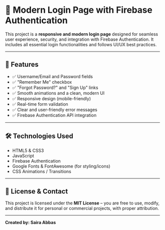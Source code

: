 # 🔐 Modern Login Page with Firebase Authentication

This project is a **responsive and modern login page** designed for seamless user experience, security, and integration with Firebase Authentication. It includes all essential login functionalities and follows UI/UX best practices.

---

## 🚀 Features

- ✅ Username/Email and Password fields  
- ✅ "Remember Me" checkbox  
- ✅ "Forgot Password?" and "Sign Up" links  
- ✅ Smooth animations and a clean, modern UI  
- ✅ Responsive design (mobile-friendly)  
- ✅ Real-time form validation  
- ✅ Clear and user-friendly error messages  
- ✅ Firebase Authentication API integration  

---


## 🛠️ Technologies Used

- HTML5 & CSS3  
- JavaScript  
- Firebase Authentication  
- Google Fonts & FontAwesome (for styling/icons)  
- CSS Animations / Transitions  

---

## 🧾 License & Contact

This project is licensed under the **MIT License** – you are free to use, modify, and distribute it for personal or commercial projects, with proper attribution.

---

**Created by: Saira Abbas**  



